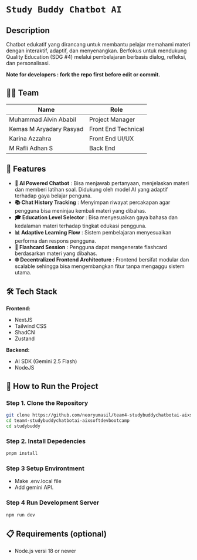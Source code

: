 # `Study Buddy Chatbot AI`

## Description
Chatbot edukatif yang dirancang untuk membantu pelajar memahami materi dengan interaktif, adaptif, dan menyenangkan.
Berfokus untuk mendukung Quality Education (SDG #4) melalui pembelajaran berbasis dialog, refleksi, dan personalisasi.

**Note for developers : fork the repo first before edit or commit.**

## 🧑‍💻 Team

|          **Name**          |      **Role**       |
|----------------------------|---------------------|
| Muhammad Alvin Ababil      | Project Manager     |
| Kemas M Aryadary Rasyad    | Front End Technical |
| Karina Azzahra             | Front End UI/UX     |
| M Rafli Adhan S            | Back End            |

## 🚀 Features
- **🤖 AI Powered Chatbot**                   : Bisa menjawab pertanyaan, menjelaskan materi dan memberi latihan soal. Didukung oleh model AI yang adaptif terhadap gaya belajar penguna.
- **📚 Chat History Tracking**                : Menyimpan riwayat percakapan agar pengguna bisa meninjau kembali materi yang dibahas.
- **🎓 Education Level Selector**             : Bisa menyesuaikan gaya bahasa dan kedalaman materi terhadap tingkat edukasi pengguna.
- **📊 Adaptive Learning Flow**               : Sistem pembelajaran menyesuaikan performa dan respons pengguna.
- **🧠 Flashcard Session**                    : Pengguna dapat mengenerate flashcard berdasarkan materi yang dibahas.
- **🌐 Decentralized Frontend Architecture**  : Frontend bersifat modular dan scalable sehingga bisa mengembangkan fitur tanpa mengaggu sistem utama.


## 🛠 Tech Stack

**Frontend:**
- NextJS
- Tailwind CSS
- ShadCN
- Zustand

**Backend:**
- AI SDK (Gemini 2.5 Flash)
- NodeJS

## 🚀 How to Run the Project

### Step 1. Clone the Repository
```bash
git clone https://github.com/neoryumasil/team4-studybuddychatbotai-aixsoftdevbootcamp.git
cd team4-studybuddychatbotai-aixsoftdevbootcamp
cd studybuddy
```

### Step 2. Install Depedencies
```bash
pnpm install
```

### Step 3 Setup Environtment
- Make .env.local file
- Add gemini API.

### Step 4 Run Development Server
```bash
npm run dev
```

## 📋 Requirements (optional)
- Node.js versi 18 or newer

